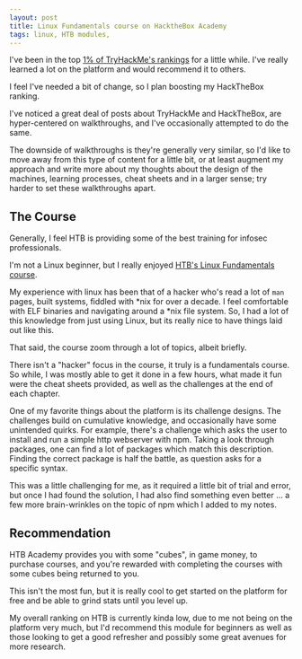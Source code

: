 ```yaml
---
layout: post
title: Linux Fundamentals course on HacktheBox Academy 
tags: linux, HTB modules,
---
```


I've been in the top [1% of TryHackMe's rankings](https://tryhackme.com/p/displayerror) for a little while. I've really learned a lot on the platform and would recommend it to others. 

I feel I've needed a bit of change, so I plan boosting my HackTheBox ranking. 

I've noticed a great deal of posts about TryHackMe and HackTheBox, are hyper-centered on walkthroughs, and I've occasionally attempted to do the same. 

The downside of walkthroughs is they're generally very similar, so I'd like to move away from this type of content for a little bit, or at least augment my approach and write more about my thoughts about the design of the machines, learning processes, cheat sheets and in a larger sense; try harder to set these walkthroughs apart. 

## The Course 

Generally, I feel HTB is providing some of the best training for infosec professionals. 

I'm not a Linux beginner, but I really enjoyed [HTB's Linux Fundamentals course](https://academy.hackthebox.com/course/preview/linux-fundamentals). 

My experience with linux has been that of a hacker who's read a lot of `man` pages, built systems, fiddled with \*nix for over a decade. I feel comfortable with ELF binaries and navigating around a \*nix file system. So, I had a lot of this knowledge from just using Linux, but its really nice to have things laid out like this. 

That said, the course zoom through a lot of topics, albeit briefly. 

There isn't a "hacker" focus in the course, it truly is a fundamentals course. So while, I was mostly able to get it done in a few hours, what made it fun were the cheat sheets provided, as well as the challenges at the end of each chapter. 

One of my favorite things about the platform is its challenge designs. The challenges build on cumulative knowledge, and occasionally have some unintended quirks. For example, there's a challenge which asks the user to install and run a simple http webserver with npm. Taking a look through packages, one can find a lot of packages which match this description. Finding the correct package is half the battle, as question asks for a specific syntax. 

This was a little challenging for me, as it required a little bit of trial and error, but once I had found the solution, I had also find something even better ... a few more brain-wrinkles on the topic of npm which I added to my notes. 

## Recommendation 

HTB Academy provides you with some "cubes", in game money, to purchase courses, and you're rewarded with completing the courses with some cubes being returned to you. 

This isn't the most fun, but it is really cool to get started on the platform for free and be able to grind stats until you level up. 

My overall ranking on HTB is currently kinda low, due to me not being on the platform very much, but I'd recommend this module for beginners as well as those looking to get a good refresher and possibly some great avenues for more research. 


